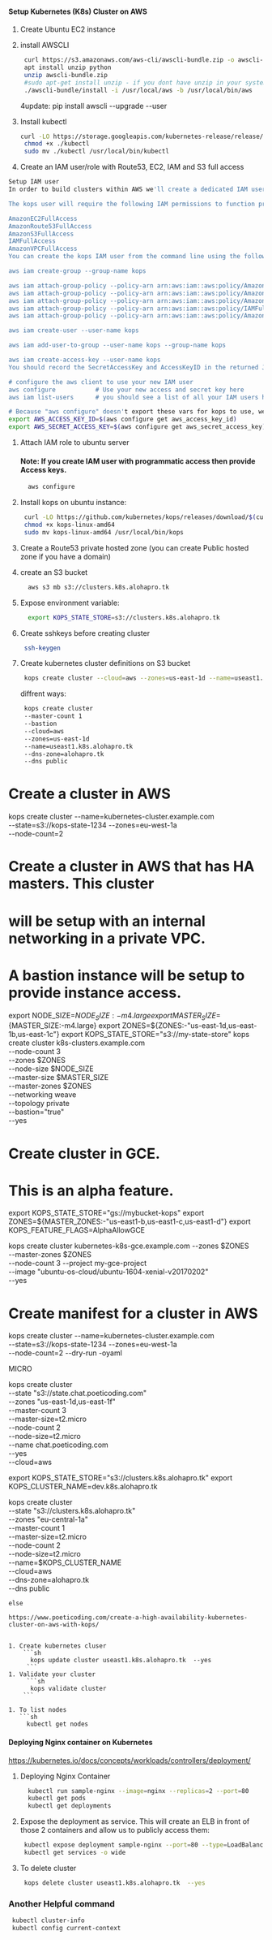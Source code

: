 
#### Setup Kubernetes (K8s) Cluster on AWS


1. Create Ubuntu EC2 instance
1. install AWSCLI
   ```sh 
    curl https://s3.amazonaws.com/aws-cli/awscli-bundle.zip -o awscli-bundle.zip
    apt install unzip python
    unzip awscli-bundle.zip
    #sudo apt-get install unzip - if you dont have unzip in your system
    ./awscli-bundle/install -i /usr/local/aws -b /usr/local/bin/aws
    ```
    4update:  pip install awscli --upgrade --user
	
1. Install kubectl
   ```sh
   curl -LO https://storage.googleapis.com/kubernetes-release/release/$(curl -s https://storage.googleapis.com/kubernetes-release/release/stable.txt)/bin/linux/amd64/kubectl
    chmod +x ./kubectl
    sudo mv ./kubectl /usr/local/bin/kubectl
   ```
1. Create an IAM user/role  with Route53, EC2, IAM and S3 full access
```sh
Setup IAM user
In order to build clusters within AWS we'll create a dedicated IAM user for kops. This user requires API credentials in order to use kops. Create the user, and credentials, using the AWS console.

The kops user will require the following IAM permissions to function properly:

AmazonEC2FullAccess
AmazonRoute53FullAccess
AmazonS3FullAccess
IAMFullAccess
AmazonVPCFullAccess
You can create the kops IAM user from the command line using the following:

aws iam create-group --group-name kops

aws iam attach-group-policy --policy-arn arn:aws:iam::aws:policy/AmazonEC2FullAccess --group-name kops
aws iam attach-group-policy --policy-arn arn:aws:iam::aws:policy/AmazonRoute53FullAccess --group-name kops
aws iam attach-group-policy --policy-arn arn:aws:iam::aws:policy/AmazonS3FullAccess --group-name kops
aws iam attach-group-policy --policy-arn arn:aws:iam::aws:policy/IAMFullAccess --group-name kops
aws iam attach-group-policy --policy-arn arn:aws:iam::aws:policy/AmazonVPCFullAccess --group-name kops

aws iam create-user --user-name kops

aws iam add-user-to-group --user-name kops --group-name kops

aws iam create-access-key --user-name kops
You should record the SecretAccessKey and AccessKeyID in the returned JSON output, and then use them below:

# configure the aws client to use your new IAM user
aws configure           # Use your new access and secret key here
aws iam list-users      # you should see a list of all your IAM users here

# Because "aws configure" doesn't export these vars for kops to use, we export them now
export AWS_ACCESS_KEY_ID=$(aws configure get aws_access_key_id)
export AWS_SECRET_ACCESS_KEY=$(aws configure get aws_secret_access_key)
```

1. Attach IAM role to ubuntu server

    #### Note: If you create IAM user with programmatic access then provide Access keys. 
   ```sh 
     aws configure
    ```
1. Install kops on ubuntu instance:
   ```sh
    curl -LO https://github.com/kubernetes/kops/releases/download/$(curl -s https://api.github.com/repos/kubernetes/kops/releases/latest | grep tag_name | cut -d '"' -f 4)/kops-linux-amd64
    chmod +x kops-linux-amd64
    sudo mv kops-linux-amd64 /usr/local/bin/kops
    ```
1. Create a Route53 private hosted zone (you can create Public hosted zone if you have a domain)
1. create an S3 bucket 
   ```sh
     aws s3 mb s3://clusters.k8s.alohapro.tk
   ```
1. Expose environment variable:
   ```sh 
     export KOPS_STATE_STORE=s3://clusters.k8s.alohapro.tk
   ```
1. Create sshkeys before creating cluster
   ```sh
    ssh-keygen
   ```
1. Create kubernetes cluster definitions on S3 bucket 
   ```sh 
    kops create cluster --cloud=aws --zones=us-east-1d --name=useast1.k8s.alohapro.tk --dns-zone=alohapro.tk --dns public
   ```
	diffrent ways:
   ```sh 
	kops create cluster 
    --master-count 1
    --bastion
    --cloud=aws 
    --zones=us-east-1d 
    --name=useast1.k8s.alohapro.tk 
    --dns-zone=alohapro.tk 
    --dns public

  # Create a cluster in AWS
  kops create cluster --name=kubernetes-cluster.example.com \
  --state=s3://kops-state-1234 --zones=eu-west-1a \
  --node-count=2
  
  # Create a cluster in AWS that has HA masters.  This cluster
  # will be setup with an internal networking in a private VPC.
  # A bastion instance will be setup to provide instance access.
  
  export NODE_SIZE=${NODE_SIZE:-m4.large}
  export MASTER_SIZE=${MASTER_SIZE:-m4.large}
  export ZONES=${ZONES:-"us-east-1d,us-east-1b,us-east-1c"}
  export KOPS_STATE_STORE="s3://my-state-store"
  kops create cluster k8s-clusters.example.com \
  --node-count 3 \
  --zones $ZONES \
  --node-size $NODE_SIZE \
  --master-size $MASTER_SIZE \
  --master-zones $ZONES \
  --networking weave \
  --topology private \
  --bastion="true" \
  --yes
  
  # Create cluster in GCE.
  # This is an alpha feature.
  export KOPS_STATE_STORE="gs://mybucket-kops"
  export ZONES=${MASTER_ZONES:-"us-east1-b,us-east1-c,us-east1-d"}
  export KOPS_FEATURE_FLAGS=AlphaAllowGCE
  
  kops create cluster kubernetes-k8s-gce.example.com
  --zones $ZONES \
  --master-zones $ZONES \
  --node-count 3
  --project my-gce-project \
  --image "ubuntu-os-cloud/ubuntu-1604-xenial-v20170202" \
  --yes
  # Create manifest for a cluster in AWS
  kops create cluster --name=kubernetes-cluster.example.com \
  --state=s3://kops-state-1234 --zones=eu-west-1a \
  --node-count=2 --dry-run -oyaml

MICRO

 kops create cluster \
       --state "s3://state.chat.poeticoding.com" \
       --zones "us-east-1d,us-east-1f"  \
       --master-count 3 \
       --master-size=t2.micro \
       --node-count 2 \
       --node-size=t2.micro \
       --name chat.poeticoding.com \
       --yes \
	   --cloud=aws


export KOPS_STATE_STORE="s3://clusters.k8s.alohapro.tk"
export KOPS_CLUSTER_NAME=dev.k8s.alohapro.tk

 kops create cluster \
	   --state "s3://clusters.k8s.alohapro.tk"  \
	   --zones "eu-central-1a"  \
       --master-count 1 \
       --master-size=t2.micro \
       --node-count 2 \
       --node-size=t2.micro \
       --name=$KOPS_CLUSTER_NAME  \
	   --cloud=aws \
	   --dns-zone=alohapro.tk  \
	   --dns public
       



```
else

https://www.poeticoding.com/create-a-high-availability-kubernetes-cluster-on-aws-with-kops/

    
1. Create kubernetes cluser
    ```sh 
      kops update cluster useast1.k8s.alohapro.tk  --yes
     ```
1. Validate your cluster 
     ```sh 
      kops validate cluster
    ```

1. To list nodes
   ```sh 
     kubectl get nodes 
   ```

#### Deploying Nginx container on Kubernetes 

https://kubernetes.io/docs/concepts/workloads/controllers/deployment/

1. Deploying Nginx Container
    ```sh 
      kubectl run sample-nginx --image=nginx --replicas=2 --port=80
      kubectl get pods
      kubectl get deployments
   ```
   
1. Expose the deployment as service. This will create an ELB in front of those 2 containers and allow us to publicly access them:
   ```sh 
    kubectl expose deployment sample-nginx --port=80 --type=LoadBalancer
    kubectl get services -o wide
    ```
 1. To delete cluster
    ```sh
     kops delete cluster useast1.k8s.alohapro.tk  --yes
    ```

### Another Helpful command
```sh
 kubectl cluster-info
 kubectl config current-context
```



